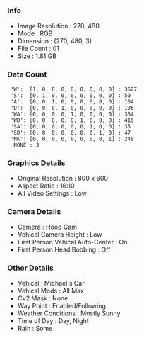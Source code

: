 ### Info
- Image Resolution : 270, 480
- Mode : RGB
- Dimension : (270, 480, 3)
- File Count : 01
- Size : 1.81 GB

### Data Count
```
 'W':  [1, 0, 0, 0, 0, 0, 0, 0, 0] : 3627
 'S':  [0, 1, 0, 0, 0, 0, 0, 0, 0] : 50
 'A':  [0, 0, 1, 0, 0, 0, 0, 0, 0] : 104
 'D':  [0, 0, 0, 1, 0, 0, 0, 0, 0] : 106
 'WA': [0, 0, 0, 0, 1, 0, 0, 0, 0] : 364
 'WD': [0, 0, 0, 0, 0, 1, 0, 0, 0] : 416
 'SA': [0, 0, 0, 0, 0, 0, 1, 0, 0] : 35
 'SD': [0, 0, 0, 0, 0, 0, 0, 1, 0] : 47
 'NK': [0, 0, 0, 0, 0, 0, 0, 0, 1] : 248
  NONE : 3 
```

### Graphics Details
- Original Resolution : 800 x 600
- Aspect Ratio : 16:10
- All Video Settings : Low

### Camera Details
- Camera : Hood Cam
- Vehical Camera Height : Low
- First Person Vehical Auto-Center : On
- First Person Head Bobbing : Off

### Other Details
- Vehical : Michael's Car
- Vehical Mods : All Max 
- Cv2 Mask : None
- Way Point : Enabled/Following
- Weather Conditions : Mostly Sunny
- Time of Day : Day, Night
- Rain : Some